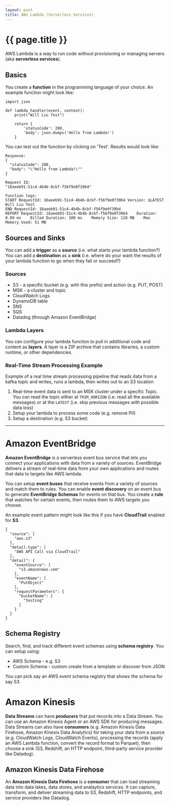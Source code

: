 ```yaml
---
layout: post
title: AWS Lambda (Serverless Services)
---
```



# {{ page.title }}

AWS Lambda is a way to run code without provisioning or managing servers (aka __serverless services__).

## Basics

You create a __function__ in the programming language of your choice. An example function might look like:

    import json

    def lambda_handler(event, context):
        print("Will Liu Test")

        return {
            'statusCode': 200,
            'body': json.dumps('Hello from Lambda!')
        }

You can test out the function by clicking on 'Test'. Results would look like:

    Response:
    {
      "statusCode": 200,
      "body": "\"Hello from Lambda!\""
    }

    Request ID:
    "16aeeb91-51c4-4b4b-8cbf-f56f9e0f39b4"

    Function logs:
    START RequestId: 16aeeb91-51c4-4b4b-8cbf-f56f9e0f39b4 Version: $LATEST
    Will Liu Test
    END RequestId: 16aeeb91-51c4-4b4b-8cbf-f56f9e0f39b4
    REPORT RequestId: 16aeeb91-51c4-4b4b-8cbf-f56f9e0f39b4    Duration: 0.99 ms    Billed Duration: 100 ms    Memory Size: 128 MB    Max Memory Used: 51 MB

## Sources and Sinks

You can add a __trigger__ as a __source__ (i.e. what starts your lambda function?)
You can add a __destination__ as a __sink__ (i.e. where do your want the results of your lambda function to go when they fail or succeed?)

### Sources

* S3 - a specific bucket (e.g. with this prefix) and action (e.g. PUT, POST)
* MSK - a cluster and topic
* CloudWatch Logs
* DynamoDB table
* SNS
* SQS
* Datadog (through Amazon EventBridge)

### Lambda Layers

You can configure your lambda function to pull in additional code and content as __layers__.
A layer is a ZIP archive that contains libraries, a custom runtime, or other dependencies.

### Real-Time Stream Processing Example

Example of a real time stream processing pipeline that reads data from a kafka topic and writes, runs a lambda,
then writes out to an S3 location

1. Real-time event data is sent to an MSK cluster under a specific Topic.
   You can read the topic either at `TRIM_HORIZON` (i.e. read all the available messages) or
   at the `LATEST` (i.e. skip previous messages with possible data loss)
2. Setup your lambda to process some code (e.g. remove PII)
3. Setup a destination (e.g. S3 bucket)


---

# Amazon EventBridge

__Amazon EventBridge__ is a serverless event bus service that lets you connect your applications with data
from a variety of sources. EventBridge delivers a stream of real-time data from your own applications
and routes that data to targets like AWS lambda.

You can setup __event buses__ that receive events from a variety of sources and match them to rules.
You can enable __event discovery__ on an event bus to generate __EventBridge Schemas__ for events on that bus.
You create a __rule__ that watches for certain events, then routes them to AWS targets you choose.

An example event pattern might look like this if you have __CloudTrail__ enabled for __S3__.

    {
      "source": [
        "aws.s3"
      ],
      "detail-type": [
        "AWS API Call via CloudTrail"
      ],
      "detail": {
        "eventSource": [
          "s3.amazonaws.com"
        ],
        "eventName": [
          "PutObject"
        ],
        "requestParameters": {
          "bucketName": [
            "testing"
          ]
        }
      }
    }

## Schema Registry

Search, find, and track different event schemas using __schema registry__. You can setup using:

* AWS Schema - e.g. S3
* Custom Schema - custom create from a template or discover from JSON


You can pick say an AWS event schema registry that shows the schema for say S3.

# Amazon Kinesis

__Data Streams__ can have __producers__ that put records into a Data Stream.
You can use an Amazon Kinesis Agent or an AWS SDK for producing messages. Data Streams
can also have __consumers__ (e.g. Amazon Kinesis Data Firehose, Amazon Kinesis Data Analytics) for taking your data
from a source (e.g. CloudWatch Logs, CloudWatch Events), processing the records (apply an AWS Lambda function, convert
the record format to Parquet), then choose a sink (S3, Redshift, an HTTP endpoint, third-party service provider like Datadog).

## Amazon Kinesis Data Firehose

An __Amazon Kinesis Data Firehose__ is a __consumer__ that can load streaming data into data lakes, data stores,
and analaytics services. It can capture, transform, and deliver streaming data to S3, Redshift, HTTP endpoints, and
service providers like Datadog.


